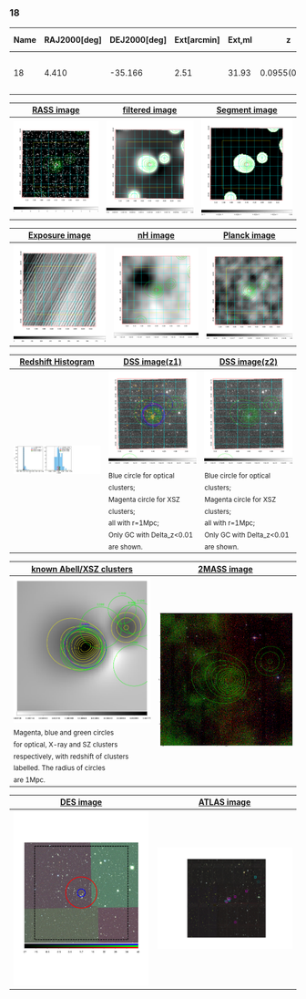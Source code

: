 <div STYLE="page-break-after: always;"></div>

### 18

|Name|RAJ2000[deg]|DEJ2000[deg] |Ext[arcmin]| Ext,ml | z | z_src| C|GC(XSZ,Delta_z<0.01)| GC(OPT,Delta_z<0.01)|GC| R_sig[arcmin] | R500[arcmin] | R500[Mpc]| CRsig[c/s] | CR500[c/s] |L500[1E44 erg/s]|F500[1E-12 erg/s/cm^2]| M500[1E14 Msun]|Tx[keV]|Cnt_sig|Beta|Rc[arcmin]|Comment|Alias|
|---|---|---|---|---|---|------|---|--------|---------|----------|---|---|---|---|---|---|---|---|---|---|---|---|---|---|
|18| 4.410| -35.166| 2.51| 31.93| 0.0955(0.005)| z1, z_xsz| B| MCXC, Tar| A, N, W| A, MCXC, N, Tar, W| 8.312| 7.901| 0.839| 0.167(0.036)| 0.166(0.036)| 0.736(0.103)| 3.202(0.450)| 1.84(0.13)| 3.22(0.14)| 51.0| 0.910(-0.110+0.065)| 5.603(-0.823+0.656)| -| k298|

|[RASS image](../image/18/18_img.pdf)|[filtered image](../image/18/18_fil.pdf)|[Segment image](../image/18/18_seg.pdf)|
|-------------------|--------------------|-------------------|
| <img src="../image/18/18_img.png" width="300">  | <img src="../image/18/18_fil.png" width="300">   | <img src="../image/18/18_seg.png" width="300">  |

|[Exposure image](../image/18/18_mex.pdf)| [nH image](../image/18/18_nh.pdf)| [Planck image](../image/18/18_p.pdf)|
|-------------------|--------------------|-------------------|
|<img src="../image/18/18_mex.png" width="300">   | <img src="../image/18/18_nh.png" width="300">    | <img src="../image/18/18_p.png" width="300"> |

|[Redshift Histogram](../image/18/18_zg.pdf) | [DSS image(z1)](../image/18/18_dss_z1.pdf)      |  [DSS image(z2)](../image/18/18_dss_z2.pdf)    |
|-------------------|--------------------|-------------------|
|<img src="../image/18/18_zg.png" width="300"> |<img src="../image/18/18_dss_z1.png" width="300"> <sub><br>Blue circle for optical clusters; <br>Magenta circle for XSZ clusters; <br>all with r=1Mpc; <br>Only GC with Delta_z<0.01 are shown. </sub>| <img src="../image/18/18_dss_z2.png" width="300"><sub><br>Blue circle for optical clusters; <br>Magenta circle for XSZ clusters; <br>all with r=1Mpc; <br>Only GC with Delta_z<0.01 are shown. </sub> |

|[known Abell/XSZ clusters](../image/18/18_gc.pdf) | [2MASS image](../image/18/18_2mass.pdf)      |
|-------------------|-------------------|
|<img src=../image/18/18_gc.png width="300"> <br><sub>Magenta, blue and green circles <br>for optical, X-ray and SZ clusters <br>respectively, with redshift of clusters <br>labelled. The radius of circles <br>are 1Mpc.</sub>|<img src="../image/18/18_2mass.png" width="300">  |

|[DES image](../image/18/18_des.pdf)   |[ATLAS image](../image/18/18_s.pdf)        |
|-------------------|-------------------|
| <img src="../image/18/18_des.pdf" width="300">  | <img src="../image/18/18_s.pdf" width="300">  |
